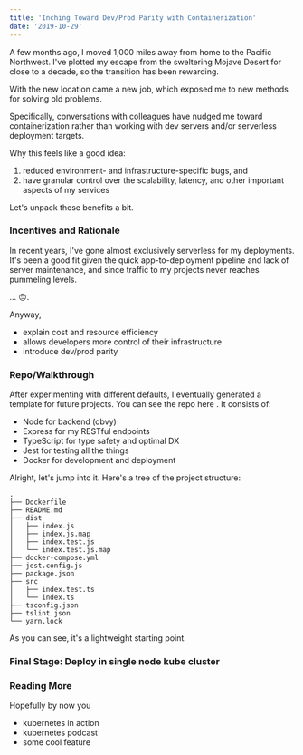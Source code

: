```yaml
---
title: 'Inching Toward Dev/Prod Parity with Containerization'
date: '2019-10-29'
---
```


A few months ago, I moved 1,000 miles away from home to the Pacific Northwest. I've plotted my escape from the sweltering Mojave Desert for close to a decade, so the transition has been rewarding. 

With the new location came a new job, which exposed me to new methods for solving old problems. 

Specifically, conversations with colleagues have nudged me toward containerization rather than working with dev servers and/or serverless deployment targets.

Why this feels like a good idea: 
1. reduced environment- and infrastructure-specific bugs, and 
2. have granular control over the scalability, latency, and other important aspects of my services

Let's unpack these benefits a bit. 

### Incentives and Rationale

In recent years, I've gone almost exclusively serverless for my deployments. It's been a good fit given the quick app-to-deployment pipeline and lack of server maintenance, and since traffic to my projects never reaches pummeling levels.

... 😔.

Anyway,

- explain cost and resource efficiency
- allows developers more control of their infrastructure 
- introduce dev/prod parity

### Repo/Walkthrough 

After experimenting with different defaults, I eventually generated a template for future projects. You can see the repo here <link>. It consists of:

- Node for backend (obvy)
- Express for my RESTful endpoints
- TypeScript for type safety and optimal DX
- Jest for testing all the things 
- Docker for development and deployment

Alright, let's jump into it. Here's a tree of the project structure:

```
.
├── Dockerfile
├── README.md
├── dist
│   ├── index.js
│   ├── index.js.map
│   ├── index.test.js
│   └── index.test.js.map
├── docker-compose.yml
├── jest.config.js
├── package.json
├── src
│   ├── index.test.ts
│   └── index.ts
├── tsconfig.json
├── tslint.json
└── yarn.lock
```

As you can see, it's a lightweight starting point.

### Final Stage: Deploy in single node kube cluster

### Reading More

Hopefully by now you 

- kubernetes in action
- kubernetes podcast
- some cool feature